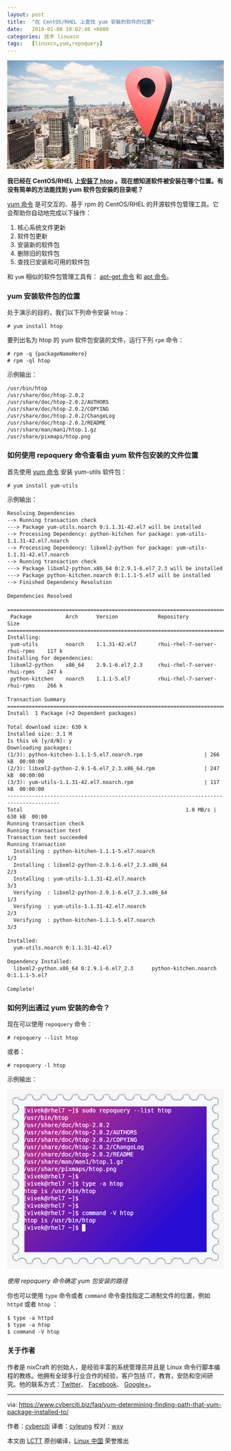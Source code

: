 ```yaml
---
layout: post
title:	"在 CentOS/RHEL 上查找 yum 安裝的软件的位置"
date:	2018-01-08 19:02:46 +0800 
categories:	技术 linuxcn 
tags:	[linuxcn,yum,repoquery]
---
```



![](/Asserts/Images/album/201801/08/190233wb83b9tmmqluulzu.jpg)


**我已经在 CentOS/RHEL 上[安装了 htop](https://www.cyberciti.biz/faq/centos-redhat-linux-install-htop-command-using-yum/) 。现在想知道软件被安装在哪个位置。有没有简单的方法能找到 yum 软件包安装的目录呢？**


[yum 命令](https://www.cyberciti.biz/faq/rhel-centos-fedora-linux-yum-command-howto/ "See Linux/Unix yum command examples for more info") 是可交互的、基于 rpm 的 CentOS/RHEL 的开源软件包管理工具。它会帮助你自动地完成以下操作：


1. 核心系统文件更新
2. 软件包更新
3. 安装新的软件包
4. 删除旧的软件包
5. 查找已安装和可用的软件包


和 `yum` 相似的软件包管理工具有： [apt-get 命令](https://www.cyberciti.biz/tips/linux-debian-package-management-cheat-sheet.html "See Linux/Unix apt-get command examples for more info") 和 [apt 命令](https://www.cyberciti.biz/faq/ubuntu-lts-debian-linux-apt-command-examples/ "See Linux/Unix apt command examples for more info")。


### yum 安装软件包的位置


处于演示的目的，我们以下列命令安装 `htop`：



```
# yum install htop

```

要列出名为 htop 的 yum 软件包安装的文件，运行下列 `rpm` 命令：



```
# rpm -q {packageNameHere}
# rpm -ql htop

```

示例输出：



```
/usr/bin/htop
/usr/share/doc/htop-2.0.2
/usr/share/doc/htop-2.0.2/AUTHORS
/usr/share/doc/htop-2.0.2/COPYING
/usr/share/doc/htop-2.0.2/ChangeLog
/usr/share/doc/htop-2.0.2/README
/usr/share/man/man1/htop.1.gz
/usr/share/pixmaps/htop.png

```

### 如何使用 repoquery 命令查看由 yum 软件包安装的文件位置


首先使用 [yum 命令](https://www.cyberciti.biz/faq/rhel-centos-fedora-linux-yum-command-howto/ "See Linux/Unix yum command examples for more info") 安装 yum-utils 软件包：



```
# yum install yum-utils

```

示例输出：



```
Resolving Dependencies
--> Running transaction check
---> Package yum-utils.noarch 0:1.1.31-42.el7 will be installed
--> Processing Dependency: python-kitchen for package: yum-utils-1.1.31-42.el7.noarch
--> Processing Dependency: libxml2-python for package: yum-utils-1.1.31-42.el7.noarch
--> Running transaction check
---> Package libxml2-python.x86_64 0:2.9.1-6.el7_2.3 will be installed
---> Package python-kitchen.noarch 0:1.1.1-5.el7 will be installed
--> Finished Dependency Resolution

Dependencies Resolved

=======================================================================================
 Package           Arch      Version             Repository                       Size
=======================================================================================
Installing:
 yum-utils         noarch    1.1.31-42.el7       rhui-rhel-7-server-rhui-rpms    117 k
Installing for dependencies:
 libxml2-python    x86_64    2.9.1-6.el7_2.3     rhui-rhel-7-server-rhui-rpms    247 k
 python-kitchen    noarch    1.1.1-5.el7         rhui-rhel-7-server-rhui-rpms    266 k

Transaction Summary
=======================================================================================
Install  1 Package (+2 Dependent packages)

Total download size: 630 k
Installed size: 3.1 M
Is this ok [y/d/N]: y
Downloading packages:
(1/3): python-kitchen-1.1.1-5.el7.noarch.rpm                    | 266 kB  00:00:00
(2/3): libxml2-python-2.9.1-6.el7_2.3.x86_64.rpm                | 247 kB  00:00:00
(3/3): yum-utils-1.1.31-42.el7.noarch.rpm                       | 117 kB  00:00:00
---------------------------------------------------------------------------------------
Total                                                     1.0 MB/s | 630 kB  00:00
Running transaction check
Running transaction test
Transaction test succeeded
Running transaction
  Installing : python-kitchen-1.1.1-5.el7.noarch                                   1/3
  Installing : libxml2-python-2.9.1-6.el7_2.3.x86_64                               2/3
  Installing : yum-utils-1.1.31-42.el7.noarch                                      3/3
  Verifying  : libxml2-python-2.9.1-6.el7_2.3.x86_64                               1/3
  Verifying  : yum-utils-1.1.31-42.el7.noarch                                      2/3
  Verifying  : python-kitchen-1.1.1-5.el7.noarch                                   3/3

Installed:
  yum-utils.noarch 0:1.1.31-42.el7

Dependency Installed:
  libxml2-python.x86_64 0:2.9.1-6.el7_2.3      python-kitchen.noarch 0:1.1.1-5.el7

Complete!

```

### 如何列出通过 yum 安装的命令？


现在可以使用 `repoquery` 命令：



```
# repoquery --list htop

```

或者：



```
# repoquery -l htop

```

示例输出：


[![yum where is package installed](/Asserts/Images/album/201801/08/190249i3go0mog3uminfuq.jpg)](https://www.cyberciti.biz/media/new/faq/2018/01/yum-where-is-package-installed.jpg)


*使用 repoquery 命令确定 yum 包安装的路径*


你也可以使用 `type` 命令或者 `command` 命令查找指定二进制文件的位置，例如 `httpd` 或者 `htop` ：



```
$ type -a httpd
$ type -a htop
$ command -V htop

```

### 关于作者


作者是 nixCraft 的创始人，是经验丰富的系统管理员并且是 Linux 命令行脚本编程的教练。他拥有全球多行业合作的经验，客户包括 IT，教育，安防和空间研究。他的联系方式：[Twitter](https://twitter.com/nixcraft)、 [Facebook](https://facebook.com/nixcraft)、 [Google+](https://plus.google.com/+CybercitiBiz)。




---


via: <https://www.cyberciti.biz/faq/yum-determining-finding-path-that-yum-package-installed-to/>


作者：[cyberciti](https://www.cyberciti.biz) 译者：[cyleung](https://github.com/cyleung) 校对：[wxy](https://github.com/wxy)


本文由 [LCTT](https://github.com/LCTT/TranslateProject) 原创编译，[Linux 中国](https://linux.cn/) 荣誉推出

